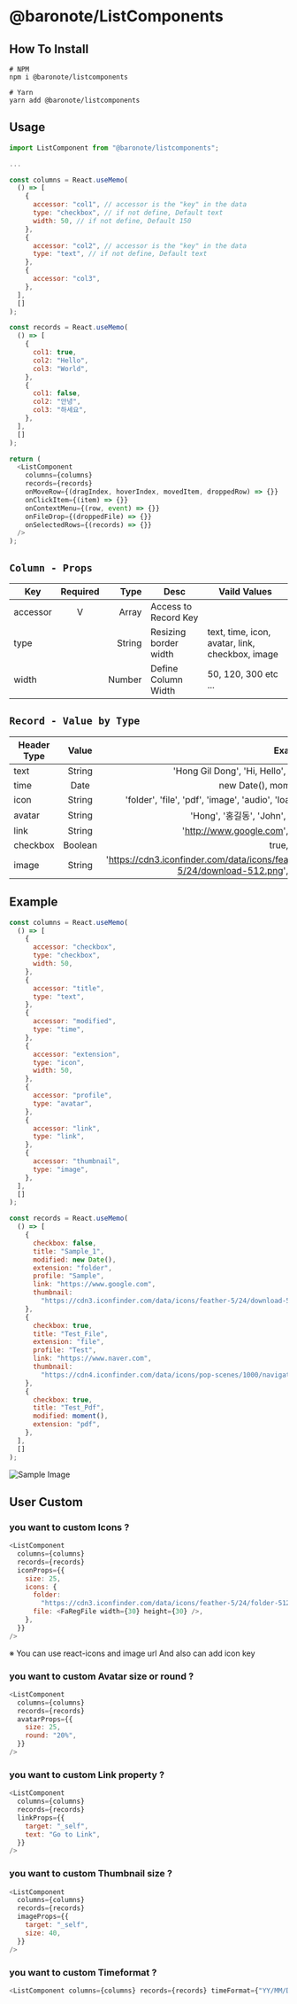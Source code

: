 # @baronote/ListComponents

## How To Install

```
# NPM
npm i @baronote/listcomponents

# Yarn
yarn add @baronote/listcomponents
```

## Usage

```js
import ListComponent from "@baronote/listcomponents";

...

const columns = React.useMemo(
  () => [
    {
      accessor: "col1", // accessor is the "key" in the data
      type: "checkbox", // if not define, Default text
      width: 50, // if not define, Default 150
    },
    {
      accessor: "col2", // accessor is the "key" in the data
      type: "text", // if not define, Default text
    },
    {
      accessor: "col3",
    },
  ],
  []
);

const records = React.useMemo(
  () => [
    {
      col1: true,
      col2: "Hello",
      col3: "World",
    },
    {
      col1: false,
      col2: "안녕",
      col3: "하세요",
    },
  ],
  []
);

return (
  <ListComponent
    columns={columns}
    records={records}
    onMoveRow={(dragIndex, hoverIndex, movedItem, droppedRow) => {}}
    onClickItem={(item) => {}}
    onContextMenu={(row, event) => {}}
    onFileDrop={(droppedFile) => {}}
    onSelectedRows={(records) => {}}
  />
);
```

## `Column - Props`

| Key      | Required |   Type | Desc                  | Vaild Values                                    |
| -------- | :------: | -----: | --------------------- | ----------------------------------------------- |
| accessor |    V     |  Array | Access to Record Key  |                                                 |
| type     |          | String | Resizing border width | text, time, icon, avatar, link, checkbox, image |
| width    |          | Number | Define Column Width   | 50, 120, 300 etc ...                            |

## `Record - Value by Type`

| Header Type |  Value  |                                                                        Example |
| ----------- | :-----: | -----------------------------------------------------------------------------: |
| text        | String  |                                          'Hong Gil Dong', 'Hi, Hello', etc ... |
| time        |  Date   |                                                           new Date(), moment() |
| icon        | String  |                           'folder', 'file', 'pdf', 'image', 'audio', 'loading' |
| avatar      | String  |                                              'Hong', '홍길동', 'John', etc ... |
| link        | String  |                                                'http://www.google.com', etc... |
| checkbox    | Boolean |                                                                    true, false |
| image       | String  | 'https://cdn3.iconfinder.com/data/icons/feather-5/24/download-512.png', etc... |

## Example

```js
const columns = React.useMemo(
  () => [
    {
      accessor: "checkbox",
      type: "checkbox",
      width: 50,
    },
    {
      accessor: "title",
      type: "text",
    },
    {
      accessor: "modified",
      type: "time",
    },
    {
      accessor: "extension",
      type: "icon",
      width: 50,
    },
    {
      accessor: "profile",
      type: "avatar",
    },
    {
      accessor: "link",
      type: "link",
    },
    {
      accessor: "thumbnail",
      type: "image",
    },
  ],
  []
);

const records = React.useMemo(
  () => [
    {
      checkbox: false,
      title: "Sample_1",
      modified: new Date(),
      extension: "folder",
      profile: "Sample",
      link: "https://www.google.com",
      thumbnail:
        "https://cdn3.iconfinder.com/data/icons/feather-5/24/download-512.png",
    },
    {
      checkbox: true,
      title: "Test_File",
      extension: "file",
      profile: "Test",
      link: "https://www.naver.com",
      thumbnail:
        "https://cdn4.iconfinder.com/data/icons/pop-scenes/1000/navigation___explore_space_exploration_astronaut_planets_planet-512.png",
    },
    {
      checkbox: true,
      title: "Test_Pdf",
      modified: moment(),
      extension: "pdf",
    },
  ],
  []
);
```

![Sample Image](https://i.ibb.co/nnGrZX5/sample.jpg)

## User Custom

### you want to custom Icons ?

```js
<ListComponent
  columns={columns}
  records={records}
  iconProps={{
    size: 25,
    icons: {
      folder:
        "https://cdn3.iconfinder.com/data/icons/feather-5/24/folder-512.png",
      file: <FaRegFile width={30} height={30} />,
    },
  }}
/>
```

※ You can use react-icons and image url
And also can add icon key

### you want to custom Avatar size or round ?

```js
<ListComponent
  columns={columns}
  records={records}
  avatarProps={{
    size: 25,
    round: "20%",
  }}
/>
```

### you want to custom Link property ?

```js
<ListComponent
  columns={columns}
  records={records}
  linkProps={{
    target: "_self",
    text: "Go to Link",
  }}
/>
```

### you want to custom Thumbnail size ?

```js
<ListComponent
  columns={columns}
  records={records}
  imageProps={{
    target: "_self",
    size: 40,
  }}
/>
```

### you want to custom Timeformat ?

```js
<ListComponent columns={columns} records={records} timeFormat={"YY/MM/DD"} />
```
